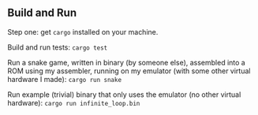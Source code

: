 ## Build and Run

Step one: get `cargo` installed on your machine.

Build and run tests: `cargo test`

Run a snake game, written in binary (by someone else), assembled into a ROM using my assembler, running on my emulator (with some other virtual hardware I made): `cargo run snake`

Run example (trivial) binary that only uses the emulator (no other virtual hardware): `cargo run infinite_loop.bin`